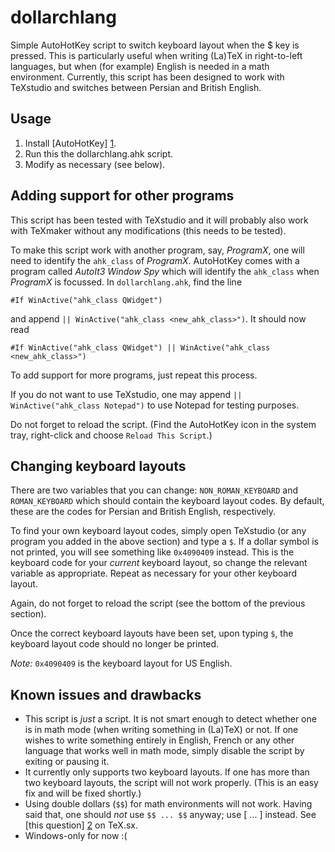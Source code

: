 dollarchlang
============

Simple AutoHotKey script to switch keyboard layout when the $ key is pressed. This is particularly useful when writing (La)TeX in right-to-left languages, but when (for example) English is needed in a math environment. Currently, this script has been designed to work with TeXstudio and switches between Persian and British English.

Usage
-----
1.  Install [AutoHotKey] [1].
2.  Run this the dollarchlang.ahk script.
3.  Modify as necessary (see below).

Adding support for other programs
---------------------------------
This script has been tested with TeXstudio and it will probably also work with TeXmaker without any modifications (this needs to be tested).

To make this script work with another program, say, _ProgramX_, one will need to identify the `ahk_class` of _ProgramX_. AutoHotKey comes with a program called _AutoIt3 Window Spy_ which will identify the `ahk_class` when _ProgramX_ is focussed. In `dollarchlang.ahk`, find the line

    #If WinActive("ahk_class QWidget")

and append `|| WinActive("ahk_class <new_ahk_class>")`. It should now read

    #If WinActive("ahk_class QWidget") || WinActive("ahk_class <new_ahk_class>")

To add support for more programs, just repeat this process.

If you do not want to use TeXstudio, one may append `|| WinActive("ahk_class Notepad")` to use Notepad for testing purposes.

Do not forget to reload the script. (Find the AutoHotKey icon in the system tray, right-click and choose `Reload This Script`.)

Changing keyboard layouts
-------------------------
There are two variables that you can change: `NON_ROMAN_KEYBOARD` and `ROMAN_KEYBOARD` which should contain the keyboard layout codes. By default, these are the codes for Persian and British English, respectively.

To find your own keyboard layout codes, simply open TeXstudio (or any program you added in the above section) and type a `$`. If a dollar symbol is not printed, you will see something like `0x4090409` instead. This is the keyboard code for your _current_ keyboard layout, so change the relevant variable as appropriate. Repeat as necessary for your other keyboard layout.

Again, do not forget to reload the script (see the bottom of the previous section).

Once the correct keyboard layouts have been set, upon typing `$`, the keyboard layout code should no longer be printed.

_Note:_ `0x4090409` is the keyboard layout for US English.

Known issues and drawbacks
--------------------------
* This script is _just_ a script. It is not smart enough to detect whether one is in math mode (when writing something in (La)TeX) or not. If one wishes to write something entirely in English, French or any other language that works well in math mode, simply disable the script by exiting or pausing it.
* It currently only supports two keyboard layouts. If one has more than two keyboard layouts, the script will not work properly. (This is an easy fix and will be fixed shortly.)
* Using double dollars (`$$`) for math environments will not work. Having said that, one should _not_ use `$$ ... $$` anyway; use \[ ... \] instead. See [this question] [2] on TeX.sx.
* Windows-only for now :(

[1]: http://autohotkey.com   "AutoHotKey"
[2]: http://tex.stackexchange.com/questions/503/   "TeX.sx"
